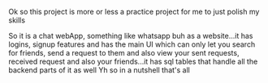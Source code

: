 Ok so this project is more or less a practice project for me to just polish my skills

So it is a chat webApp, something like whatsapp buh as a website...it has logins, signup features and has the main UI which can only let you search for friends,
send a request to them and also view your sent 
requests, received request and also your friends...it has sql tables that handle all the backend parts of it as well
Yh so in a nutshell that's all 

